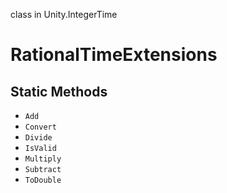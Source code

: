 class in Unity.IntegerTime
# RationalTimeExtensions

## Static Methods
- `Add`
- `Convert`
- `Divide`
- `IsValid`
- `Multiply`
- `Subtract`
- `ToDouble`
